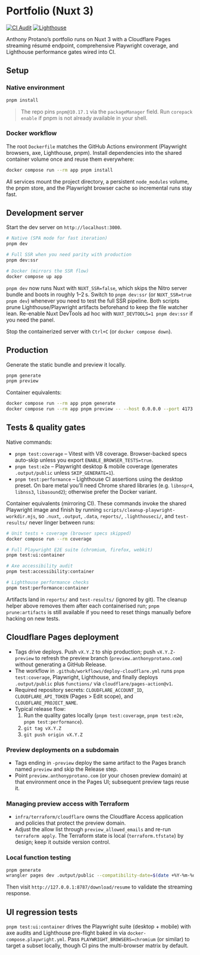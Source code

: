 # Portfolio (Nuxt 3)

[![CI Audit](https://img.shields.io/github/actions/workflow/status/DeQuasar/portfolio/ci.yml?branch=main&label=CI%20Audit&logo=github)](https://github.com/DeQuasar/portfolio/actions/workflows/ci.yml)
[![Lighthouse](https://img.shields.io/endpoint?url=https://raw.githubusercontent.com/DeQuasar/portfolio/main/docs/badges/lighthouse.json)](docs/badges/lighthouse.json)

Anthony Protano’s portfolio runs on Nuxt 3 with a Cloudflare Pages streaming résumé endpoint, comprehensive Playwright coverage, and Lighthouse performance gates wired into CI.

## Setup

### Native environment

```bash
pnpm install
```

> The repo pins `pnpm@10.17.1` via the `packageManager` field. Run `corepack enable` if pnpm is not already available in your shell.

### Docker workflow

The root `Dockerfile` matches the GitHub Actions environment (Playwright browsers, axe, Lighthouse, pnpm). Install dependencies into the shared container volume once and reuse them everywhere:

```bash
docker compose run --rm app pnpm install
```

All services mount the project directory, a persistent `node_modules` volume, the pnpm store, and the Playwright browser cache so incremental runs stay fast.

## Development server

Start the dev server on `http://localhost:3000`.

```bash
# Native (SPA mode for fast iteration)
pnpm dev

# Full SSR when you need parity with production
pnpm dev:ssr

# Docker (mirrors the SSR flow)
docker compose up app
```

`pnpm dev` now runs Nuxt with `NUXT_SSR=false`, which skips the Nitro server bundle and boots in roughly 1–2 s. Switch to `pnpm dev:ssr` (or `NUXT_SSR=true pnpm dev`) whenever you need to test the full SSR pipeline. Both scripts prune Lighthouse/Playwright artifacts beforehand to keep the file watcher lean. Re-enable Nuxt DevTools ad hoc with `NUXT_DEVTOOLS=1 pnpm dev:ssr` if you need the panel.

Stop the containerized server with `Ctrl+C` (or `docker compose down`).

## Production

Generate the static bundle and preview it locally.

```bash
pnpm generate
pnpm preview
```

Container equivalents:

```bash
docker compose run --rm app pnpm generate
docker compose run --rm app pnpm preview -- --host 0.0.0.0 --port 4173
```

## Tests & quality gates

Native commands:

- `pnpm test:coverage` – Vitest with V8 coverage. Browser-backed specs auto-skip unless you export `ENABLE_BROWSER_TESTS=true`.
- `pnpm test:e2e` – Playwright desktop & mobile coverage (generates `.output/public` unless `SKIP_GENERATE=1`).
- `pnpm test:performance` – Lighthouse CI assertions using the desktop preset. On bare metal you’ll need Chrome shared libraries (e.g. `libnspr4`, `libnss3`, `libasound2`); otherwise prefer the Docker variant.

Container equivalents (mirroring CI). These commands invoke the shared Playwright image and finish by running `scripts/cleanup-playwright-workdir.mjs`, so `.nuxt`, `.output`, `.data`, `reports/`, `.lighthouseci/`, and `test-results/` never linger between runs:

```bash
# Unit tests + coverage (browser specs skipped)
docker compose run --rm coverage

# Full Playwright E2E suite (chromium, firefox, webkit)
pnpm test:ui:container

# Axe accessibility audit
pnpm test:accessibility:container

# Lighthouse performance checks
pnpm test:performance:container
```

Artifacts land in `reports/` and `test-results/` (ignored by git). The cleanup helper above removes them after each containerised run; `pnpm prune:artifacts` is still available if you need to reset things manually before hacking on new tests.

## Cloudflare Pages deployment

- Tags drive deploys. Push `vX.Y.Z` to ship production; push `vX.Y.Z-preview` to refresh the preview branch (`preview.anthonyprotano.com`) without generating a GitHub Release.
- The workflow in `.github/workflows/deploy-cloudflare.yml` runs `pnpm test:coverage`, Playwright, Lighthouse, and finally deploys `.output/public` plus `functions/` via `cloudflare/pages-action@v1`.
- Required repository secrets: `CLOUDFLARE_ACCOUNT_ID`, `CLOUDFLARE_API_TOKEN` (Pages > Edit scope), and `CLOUDFLARE_PROJECT_NAME`.
- Typical release flow:
  1. Run the quality gates locally (`pnpm test:coverage`, `pnpm test:e2e`, `pnpm test:performance`).
  2. `git tag vX.Y.Z`
  3. `git push origin vX.Y.Z`

### Preview deployments on a subdomain

- Tags ending in `-preview` deploy the same artifact to the Pages branch named `preview` and skip the Release step.
- Point `preview.anthonyprotano.com` (or your chosen preview domain) at that environment once in the Pages UI; subsequent preview tags reuse it.

### Managing preview access with Terraform

- `infra/terraform/cloudflare` owns the Cloudflare Access application and policies that protect the preview domain.
- Adjust the allow list through `preview_allowed_emails` and re-run `terraform apply`. The Terraform state is local (`terraform.tfstate`) by design; keep it outside version control.

### Local function testing

```bash
pnpm generate
wrangler pages dev .output/public --compatibility-date=$(date +%Y-%m-%d)
```

Then visit `http://127.0.0.1:8787/download/resume` to validate the streaming response.

## UI regression tests

`pnpm test:ui:container` drives the Playwright suite (desktop + mobile) with axe audits and Lighthouse pre-flight baked in via `docker-compose.playwright.yml`. Pass `PLAYWRIGHT_BROWSERS=chromium` (or similar) to target a subset locally, though CI pins the multi-browser matrix by default.
